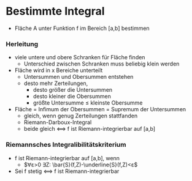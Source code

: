 # Bestimmte Integral
+ Fläche A unter Funktion f im Bereich \[a,b] bestimmen

### Herleitung
+ viele untere und obere Schranken für Fläche finden
	+ Unterschied zwischen Schranken muss beliebig klein werden
+ Fläche wird in x Bereiche unterteilt
	+ Untersummen und Obersummen entstehen
	+ desto mehr Zerteilungen, 
		+ desto größer die Untersummen
		+ desto kleiner die Obersummen
		+ größte Untersumme ≤ kleinste Obersumme
+ Fläche = Infimum der Obersummen = Supremum der Untersummen
	+ gleich, wenn genug Zerteilungen stattfanden
	+ Riemann-Darboux-Integral
	+ beide gleich <==> f ist Riemann-integrierbar auf \[a,b]

### Riemannsches Integralibilitätskriterium
+ f ist Riemann-integrierbar auf \[a,b], wenn
	+ $∀ε>0 ∃Z: \bar{S}(f,Z)-\underline{S}(f,Z)<ε$
+ Sei f stetig <==> f ist Riemann-integrierbar

